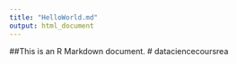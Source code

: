 ```yaml
---
title: "HelloWorld.md"
output: html_document
---
```


##This is an R Markdown document. # dataciencecoursrea
